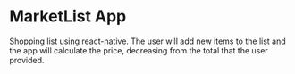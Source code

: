# MarketList App
Shopping list using react-native.
The user will add new items to the list and the app will calculate the price, decreasing from the total that the user provided. 
